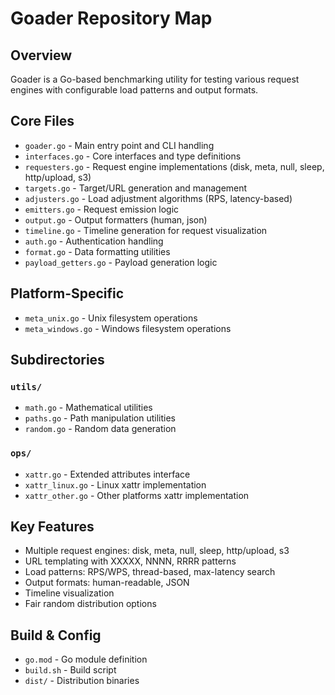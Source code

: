 # Goader Repository Map

## Overview
Goader is a Go-based benchmarking utility for testing various request engines with configurable load patterns and output formats.

## Core Files
- `goader.go` - Main entry point and CLI handling
- `interfaces.go` - Core interfaces and type definitions
- `requesters.go` - Request engine implementations (disk, meta, null, sleep, http/upload, s3)
- `targets.go` - Target/URL generation and management
- `adjusters.go` - Load adjustment algorithms (RPS, latency-based)
- `emitters.go` - Request emission logic
- `output.go` - Output formatters (human, json)
- `timeline.go` - Timeline generation for request visualization
- `auth.go` - Authentication handling
- `format.go` - Data formatting utilities
- `payload_getters.go` - Payload generation logic

## Platform-Specific
- `meta_unix.go` - Unix filesystem operations
- `meta_windows.go` - Windows filesystem operations

## Subdirectories
### `utils/`
- `math.go` - Mathematical utilities
- `paths.go` - Path manipulation utilities
- `random.go` - Random data generation

### `ops/`
- `xattr.go` - Extended attributes interface
- `xattr_linux.go` - Linux xattr implementation
- `xattr_other.go` - Other platforms xattr implementation

## Key Features
- Multiple request engines: disk, meta, null, sleep, http/upload, s3
- URL templating with XXXXX, NNNN, RRRR patterns
- Load patterns: RPS/WPS, thread-based, max-latency search
- Output formats: human-readable, JSON
- Timeline visualization
- Fair random distribution options

## Build & Config
- `go.mod` - Go module definition
- `build.sh` - Build script
- `dist/` - Distribution binaries